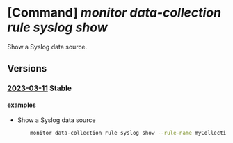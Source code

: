 # [Command] _monitor data-collection rule syslog show_

Show a Syslog data source.

## Versions

### [2023-03-11](/Resources/mgmt-plane/L3N1YnNjcmlwdGlvbnMve30vcmVzb3VyY2Vncm91cHMve30vcHJvdmlkZXJzL21pY3Jvc29mdC5pbnNpZ2h0cy9kYXRhY29sbGVjdGlvbnJ1bGVzL3t9/2023-03-11.xml) **Stable**

<!-- mgmt-plane /subscriptions/{}/resourcegroups/{}/providers/microsoft.insights/datacollectionrules/{} 2023-03-11 properties.dataSources.syslog[] -->

#### examples

- Show a Syslog data source
    ```bash
        monitor data-collection rule syslog show --rule-name myCollectionRule --resource-group myResourceGroup --name syslogBase
    ```
